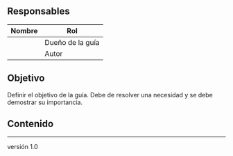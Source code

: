 ## Responsables

| Nombre  | Rol   |
|---------|-------|
|         | Dueño de la guía |
|         | Autor |

## Objetivo
Definir el objetivo de la guía. Debe de resolver una necesidad y se debe demostrar su importancia.

## Contenido



***
versión 1.0
